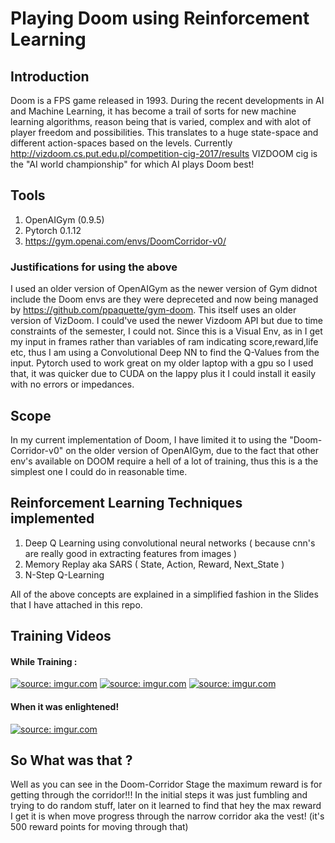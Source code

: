 # Playing Doom using Reinforcement Learning

## Introduction
Doom is a FPS game released in 1993. During the recent developments in AI and Machine Learning, it has become a trail of sorts for new machine learning algorithms, reason being that is varied, complex and with alot of player freedom and possibilities. This translates to a huge state-space and different action-spaces based on the levels.
  Currently http://vizdoom.cs.put.edu.pl/competition-cig-2017/results VIZDOOM cig is the "AI world championship" for which AI plays Doom best!

## Tools
1. OpenAIGym (0.9.5)
2. Pytorch 0.1.12
3. https://gym.openai.com/envs/DoomCorridor-v0/

### Justifications for using the above  
  I used an older version of OpenAIGym as the newer version of Gym didnot include the Doom envs are they were depreceted and now being managed by https://github.com/ppaquette/gym-doom. This itself uses an older version of VizDoom. I could've used the newer Vizdoom API but due to time constraints of the semester, I could not.
  Since this is a Visual Env, as in I get my input in frames rather than variables of ram indicating score,reward,life etc, thus I am using a Convolutional Deep NN to find the Q-Values from the input. 
  Pytorch used to work great on my older laptop with a gpu so I used that, it was quicker due to CUDA on the lappy plus it I could install it easily with no errors or impedances.
  
## Scope
In my current implementation of Doom, I have limited it to using the "Doom-Corridor-v0" on the older version of OpenAIGym, due to the fact that other env's available on DOOM require a hell of a lot of training, thus this is a the simplest one I could do in reasonable time.


## Reinforcement Learning Techniques implemented
1. Deep Q Learning using convolutional neural networks ( because cnn's are really good in extracting features from images )
2. Memory Replay aka SARS ( State, Action, Reward, Next_State )
3. N-Step Q-Learning

All of the above concepts are explained in a simplified fashion in the Slides that I have attached in this repo.


## Training Videos
#### While Training :
<a href="https://imgur.com/mlGmTpW"><img src="https://i.imgur.com/mlGmTpW.mp4" title="source: imgur.com" /></a>
<a href="https://imgur.com/3vr9sYo"><img src="https://i.imgur.com/3vr9sYo.mp4" title="source: imgur.com" /></a>
<a href="https://imgur.com/wIHa3Cm"><img src="https://i.imgur.com/wIHa3Cm.mp4" title="source: imgur.com" /></a>

#### When it was enlightened! 
<a href="https://imgur.com/sZrtos9"><img src="https://i.imgur.com/sZrtos9.mp4" title="source: imgur.com" /></a>

## So What was that ?
Well as you can see in the Doom-Corridor Stage the maximum reward is for getting through the corridor!!! 
In the initial steps it was just fumbling and trying to do random stuff, later on it learned to find that hey the max reward I get it is when move progress through the narrow corridor aka the vest! (it's 500 reward points for moving through that) 
